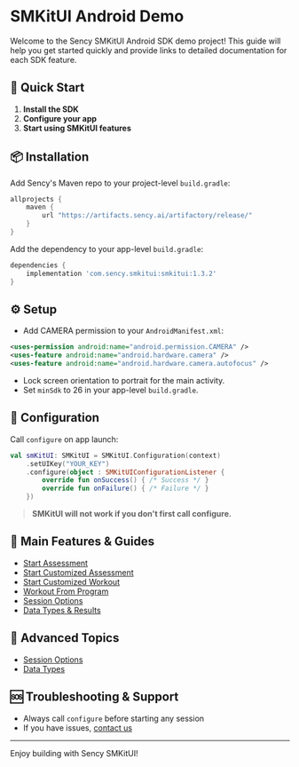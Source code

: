 # SMKitUI Android Demo

Welcome to the Sency SMKitUI Android SDK demo project! This guide will help you get started quickly and provide links to detailed documentation for each SDK feature.

## 🚀 Quick Start
1. **Install the SDK**
2. **Configure your app**
3. **Start using SMKitUI features**

## 📦 Installation
Add Sency's Maven repo to your project-level `build.gradle`:
```groovy
allprojects {
    maven {
        url "https://artifacts.sency.ai/artifactory/release/"
    }
}
```
Add the dependency to your app-level `build.gradle`:
```groovy
dependencies {
    implementation 'com.sency.smkitui:smkitui:1.3.2'
}
```

## ⚙️ Setup
- Add CAMERA permission to your `AndroidManifest.xml`:
```xml
<uses-permission android:name="android.permission.CAMERA" />
<uses-feature android:name="android.hardware.camera" />
<uses-feature android:name="android.hardware.camera.autofocus" />
```
- Lock screen orientation to portrait for the main activity.
- Set `minSdk` to 26 in your app-level `build.gradle`.

## 🔑 Configuration
Call `configure` on app launch:
```kotlin
val smKitUI: SMKitUI = SMKitUI.Configuration(context)
    .setUIKey("YOUR_KEY")
    .configure(object : SMKitUIConfigurationListener {
        override fun onSuccess() { /* Success */ }
        override fun onFailure() { /* Failure */ }
    })
```
> **SMKitUI will not work if you don't first call configure.**

## 🏁 Main Features & Guides
- [Start Assessment](./StartAssessment.md)
- [Start Customized Assessment](./StartCustomizedAssessment.md)
- [Start Customized Workout](./StartCustomizedWorkout.md)
- [Workout From Program](./StartWorkoutFromProgram.md)
- [Session Options](./SessionOptionsFull.md)
- [Data Types & Results](./DataTypes.md)

## 🧩 Advanced Topics
- [Session Options](./SessionOptionsFull.md)
- [Data Types](./DataTypes.md)

## 🆘 Troubleshooting & Support
- Always call `configure` before starting any session
- If you have issues, [contact us](mailto:support@sency.ai)

---

Enjoy building with Sency SMKitUI!
